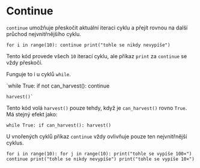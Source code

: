 # Continue
`continue` umožňuje přeskočit aktuální iteraci cyklu a přejít rovnou na další průchod nejvnitřnějšího cyklu.

`for i in range(10):
	continue
    print("tohle se nikdy nevypíše")`

Tento kód provede všech `10` iterací cyklu, ale příkaz `print` za `continue` se vždy přeskočí.

Funguje to i u cyklů `while`.

`while True:
	if not can_harvest():
		continue
    
    harvest()`

Tento kód volá `harvest()` pouze tehdy, když je `can_harvest()` rovno `True`.  
Má stejný efekt jako:

`while True:
	if can_harvest():
		harvest()`

U vnořených cyklů příkaz `continue` vždy ovlivňuje pouze ten nejvnitřnější cyklus.

`for i in range(10):
	for j in range(10):
	    print("tohle se vypíše 100×")
		continue
		print("tohle se nikdy nevypíše")
	print("tohle se vypíše 10×")`